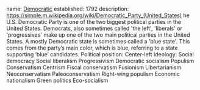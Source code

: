name: [Democratic](https://democrats.org/)
established: 1792
description: https://simple.m.wikipedia.org/wiki/Democratic_Party_(United_States)
he U.S. Democratic Party is one of the two biggest political parties in the United States. 
Democrats, also sometimes called 'the left', 'liberals' or 'progressives' make up one of the two main political parties in the United States. A mostly Democratic state is sometimes called a 'blue state'. 
This comes from the party’s main color, which is blue, referring to a state supporting ‘blue’ candidates.
Political position: Center-left
Ideology:
Social democracy
Social liberalism
Progressivism
Democratic socialism
Populism
Conservatism
Centrism
Fiscal conservatism
Fusionism
Libertarianism
Neoconservatism
Paleoconservatism
Right-wing populism
Economic nationalism
Green politics
Eco-socialism
